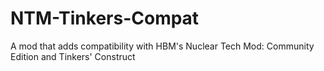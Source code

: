 # NTM-Tinkers-Compat
A mod that adds compatibility with HBM's Nuclear Tech Mod: Community Edition and Tinkers' Construct
